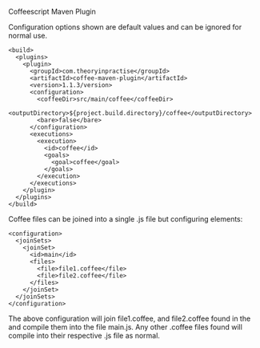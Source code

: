 Coffeescript Maven Plugin

Configuration options shown are default values and can be ignored for normal use.

    <build>
      <plugins>
        <plugin>
          <groupId>com.theoryinpractise</groupId>
          <artifactId>coffee-maven-plugin</artifactId>
          <version>1.1.3/version>
          <configuration>
            <coffeeDir>src/main/coffee</coffeeDir>
            <outputDirectory>${project.build.directory}/coffee</outputDirectory>
            <bare>false</bare>
          </configuration>
          <executions>
            <execution>
              <id>coffee</id>
              <goals>
                <goal>coffee</goal>
              </goals>
            </execution>
          </executions>
        </plugin>
      </plugins>
    </build>

Coffee files can be joined into a single .js file but configuring <joinSet/> elements:

    <configuration>
      <joinSets>
        <joinSet>
          <id>main</id>
          <files>
            <file>file1.coffee</file>
            <file>file2.coffee</file>
          </files>
        </joinSet>
      </joinSets>
    </configuration>

The above configuration will join file1.coffee, and file2.coffee found in the <coffeeDir/>
and compile them into the file main.js.  Any other .coffee files found will compile into
their respective .js file as normal.
